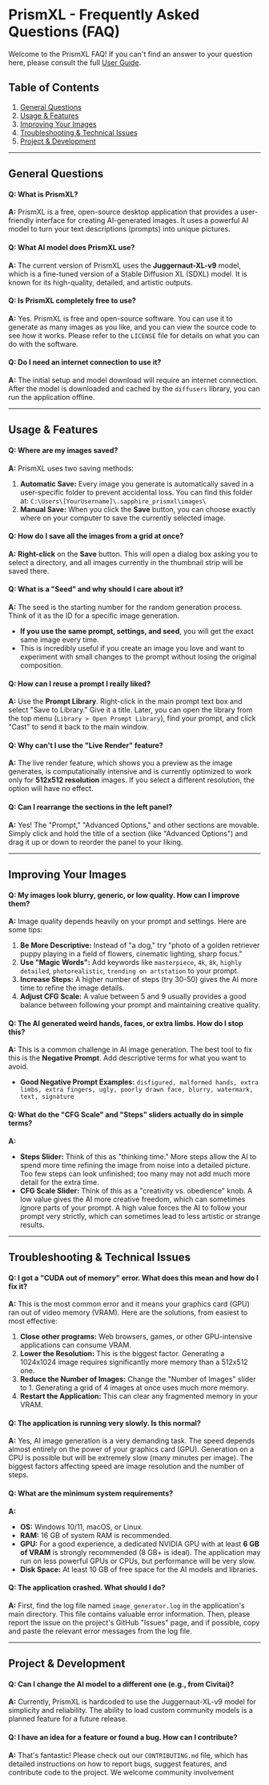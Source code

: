 # PrismXL - Frequently Asked Questions (FAQ)

Welcome to the PrismXL FAQ! If you can't find an answer to your question here, please consult the full [User Guide](https://github.com/dovvnloading/Sapphire-Image-GenXL/blob/main/User_Guide.md).

## Table of Contents
1.  [General Questions](#general-questions)
2.  [Usage & Features](#usage--features)
3.  [Improving Your Images](#improving-your-images)
4.  [Troubleshooting & Technical Issues](#troubleshooting--technical-issues)
5.  [Project & Development](#project--development)

---

## General Questions

#### Q: What is PrismXL?
**A:** PrismXL is a free, open-source desktop application that provides a user-friendly interface for creating AI-generated images. It uses a powerful AI model to turn your text descriptions (prompts) into unique pictures.

#### Q: What AI model does PrismXL use?
**A:** The current version of PrismXL uses the **Juggernaut-XL-v9** model, which is a fine-tuned version of a Stable Diffusion XL (SDXL) model. It is known for its high-quality, detailed, and artistic outputs.

#### Q: Is PrismXL completely free to use?
**A:** Yes. PrismXL is free and open-source software. You can use it to generate as many images as you like, and you can view the source code to see how it works. Please refer to the `LICENSE` file for details on what you can do with the software.

#### Q: Do I need an internet connection to use it?
**A:** The initial setup and model download will require an internet connection. After the model is downloaded and cached by the `diffusers` library, you can run the application offline.

---

## Usage & Features

#### Q: Where are my images saved?
**A:** PrismXL uses two saving methods:
1.  **Automatic Save:** Every image you generate is automatically saved in a user-specific folder to prevent accidental loss. You can find this folder at: `C:\Users\[YourUsername]\.sapphire_prismxl\images\`
2.  **Manual Save:** When you click the **Save** button, you can choose exactly where on your computer to save the currently selected image.

#### Q: How do I save all the images from a grid at once?
**A:** **Right-click** on the **Save** button. This will open a dialog box asking you to select a directory, and all images currently in the thumbnail strip will be saved there.

#### Q: What is a "Seed" and why should I care about it?
**A:** The seed is the starting number for the random generation process. Think of it as the ID for a specific image generation.
*   **If you use the same prompt, settings, and seed**, you will get the exact same image every time.
*   This is incredibly useful if you create an image you love and want to experiment with small changes to the prompt without losing the original composition.

#### Q: How can I reuse a prompt I really liked?
**A:** Use the **Prompt Library**. Right-click in the main prompt text box and select "Save to Library." Give it a title. Later, you can open the library from the top menu (`Library > Open Prompt Library`), find your prompt, and click "Cast" to send it back to the main window.

#### Q: Why can't I use the "Live Render" feature?
**A:** The live render feature, which shows you a preview as the image generates, is computationally intensive and is currently optimized to work only for **512x512 resolution** images. If you select a different resolution, the option will have no effect.

#### Q: Can I rearrange the sections in the left panel?
**A:** Yes! The "Prompt," "Advanced Options," and other sections are movable. Simply click and hold the title of a section (like "Advanced Options") and drag it up or down to reorder the panel to your liking.

---

## Improving Your Images

#### Q: My images look blurry, generic, or low quality. How can I improve them?
**A:** Image quality depends heavily on your prompt and settings. Here are some tips:
1.  **Be More Descriptive:** Instead of "a dog," try "photo of a golden retriever puppy playing in a field of flowers, cinematic lighting, sharp focus."
2.  **Use "Magic Words":** Add keywords like `masterpiece`, `4k`, `8k`, `highly detailed`, `photorealistic`, `trending on artstation` to your prompt.
3.  **Increase Steps:** A higher number of steps (try 30-50) gives the AI more time to refine the image details.
4.  **Adjust CFG Scale:** A value between 5 and 9 usually provides a good balance between following your prompt and maintaining creative quality.

#### Q: The AI generated weird hands, faces, or extra limbs. How do I stop this?
**A:** This is a common challenge in AI image generation. The best tool to fix this is the **Negative Prompt**. Add descriptive terms for what you want to avoid.
*   **Good Negative Prompt Examples:** `disfigured, malformed hands, extra limbs, extra fingers, ugly, poorly drawn face, blurry, watermark, text, signature`

#### Q: What do the "CFG Scale" and "Steps" sliders actually do in simple terms?
**A:**
*   **Steps Slider:** Think of this as "thinking time." More steps allow the AI to spend more time refining the image from noise into a detailed picture. Too few steps can look unfinished; too many may not add much more detail for the extra time.
*   **CFG Scale Slider:** Think of this as a "creativity vs. obedience" knob. A low value gives the AI more creative freedom, which can sometimes ignore parts of your prompt. A high value forces the AI to follow your prompt very strictly, which can sometimes lead to less artistic or strange results.

---

## Troubleshooting & Technical Issues

#### Q: I got a "CUDA out of memory" error. What does this mean and how do I fix it?
**A:** This is the most common error and it means your graphics card (GPU) ran out of video memory (VRAM). Here are the solutions, from easiest to most effective:
1.  **Close other programs:** Web browsers, games, or other GPU-intensive applications can consume VRAM.
2.  **Lower the Resolution:** This is the biggest factor. Generating a 1024x1024 image requires significantly more memory than a 512x512 one.
3.  **Reduce the Number of Images:** Change the "Number of Images" slider to 1. Generating a grid of 4 images at once uses much more memory.
4.  **Restart the Application:** This can clear any fragmented memory in your VRAM.

#### Q: The application is running very slowly. Is this normal?
**A:** Yes, AI image generation is a very demanding task. The speed depends almost entirely on the power of your graphics card (GPU). Generation on a CPU is possible but will be extremely slow (many minutes per image). The biggest factors affecting speed are image resolution and the number of steps.

#### Q: What are the minimum system requirements?
**A:**
*   **OS:** Windows 10/11, macOS, or Linux.
*   **RAM:** 16 GB of system RAM is recommended.
*   **GPU:** For a good experience, a dedicated NVIDIA GPU with at least **6 GB of VRAM** is strongly recommended (8 GB+ is ideal). The application may run on less powerful GPUs or CPUs, but performance will be very slow.
*   **Disk Space:** At least 10 GB of free space for the AI models and libraries.

#### Q: The application crashed. What should I do?
**A:** First, find the log file named `image_generator.log` in the application's main directory. This file contains valuable error information. Then, please report the issue on the project's GitHub "Issues" page, and if possible, copy and paste the relevant error messages from the log file.

---

## Project & Development

#### Q: Can I change the AI model to a different one (e.g., from Civitai)?
**A:** Currently, PrismXL is hardcoded to use the Juggernaut-XL-v9 model for simplicity and reliability. The ability to load custom community models is a planned feature for a future release.

#### Q: I have an idea for a feature or found a bug. How can I contribute?
**A:** That's fantastic! Please check out our `CONTRIBUTING.md` file, which has detailed instructions on how to report bugs, suggest features, and contribute code to the project. We welcome community involvement
